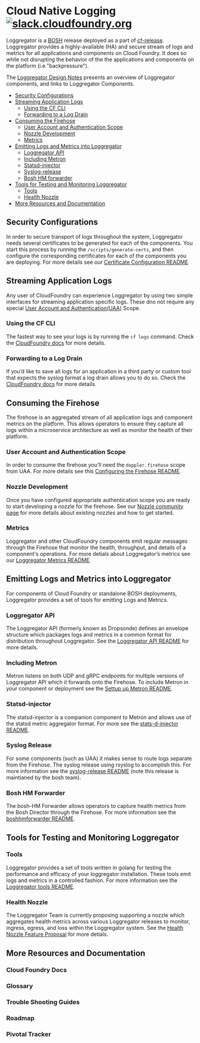# Cloud Native Logging [![slack.cloudfoundry.org](https://slack.cloudfoundry.org/badge.svg)](https://slack.cloudfoundry.org)

Loggregator is a [BOSH](http://bosh.io/) release deployed as a part of [cf-release](https://github.com/cloudfoundry/cf-release). Loggregator provides a highly-available (HA) and secure stream of logs and metrics for all applications and components on Cloud Foundry. It does so while not disrupting the behavior of the the applications and components on the platform (i.e "backpressure").

The [Loggregator Design Notes]() presents an overview of Loggregator components, and links to Loggregator Components.

* [Security Configurations](#security-configurations)
* [Streaming Application Logs](#streaming-application-logs)
  * [Using the CF CLI](#using-the-cf-cli)
  * [Forwarding to a Log Drain](#forwarding-to-a-log-drain)
* [Consuming the Firehose](#consuming-the-firehose)
  * [User Account and Authentication Scope](#user-account-and-authentication-scope)
  * [Nozzle Development](#nozzle-development)
  * [Metrics](#metrics)
* [Emitting Logs and Metrics into Loggregator](#emitting-logs-and-metrics-into-loggregator)
  * [Loggregator API](#loggregator-api)
  * [Including Metron](#including-metron)
  * [Statsd-injector](#statsd-injector)
  * [Syslog-release](#syslog-release)
  * [Bosh HM forwarder](#bosh-hm-forwarder)
* [Tools for Testing and Monitoring Loggregator](#tools-for-testing-and-monitoring-loggregator)
  * [Tools](#tools)
  * [Health Nozzle](#health-nozzle)
* [More Resources and Documentation](#more-resources-and-documentation)
  
  

## Security Configurations
In order to secure transport of logs throughout the system, Loggregator needs several certificates to be generated for each of the components. You start this process by running the `/scripts/generate-certs`, and then configure the corresponding certificates for each of the components you are deploying. For more details see our [Certificate Configuration README]()

## Streaming Application Logs

Any user of CloudFoundry can experience Loggregator by using two simple interfaces for streaming application specific logs. These dno not require any special [User Account and Authentication(UAA)]() Scope. 

### Using the CF CLI 
The fastest way to see your logs is by running the `cf logs` command. Check the [CloudFoundry docs]() for more details. 

### Forwarding to a Log Drain
If you’d like to save all logs for an application in a third party or custom tool that expects the syslog format a log drain allows you to do so. Check the [CloudFoundry docs]() for more details. 

## Consuming the Firehose

The firehose is an aggregated stream of all application logs and component metrics on the platform. This allows operators to ensure they capture all logs within a microservice architecture as well as monitor the health of their platform. 

### User Account and Authentication Scope
In order to consume the firehose you’ll need the `doppler.firehose` scope from UAA. For more details see this [Configuring the Firehose README]().

### Nozzle Development
Once you have configured appropriate authentication scope you are ready to start developing a nozzle for the firehose. See our [Nozzle community page]() for more details about existing nozzles and how to get started. 

### Metrics

Loggregator and other CloudFoundry components emit regular messages through the Firehose that monitor the health, throughput, and details of a component's operations. For more detials about Loggregator’s metrics see our [Loggregator Metrics README]().

## Emitting Logs and Metrics into Loggregator
For components of Cloud Foundry or standalone BOSH deployments, Loggregator provides a set of tools for emitting Logs and Metrics. 

### Loggregator API
The Loggregator API (formerly known as Dropsonde) defines an envelope structure which packages logs and metrics in a common format for distribution throughout Loggregator. See the [Loggregator API README]() for more details. 

### Including Metron 
Metron listens on both UDP and gRPC endpoints for multiple versions of Loggregator API which it forwards onto the Firehose. To include Metron in your component or deployment see the [Settup up Metron README](). 

### Statsd-injector
The statsd-injector is a companion component to Metron and allows use of the statsd metric aggregator format. For more see the [stats-d-injector README]().

### Syslog Release
For some components (such as UAA) it makes sense to route logs separate from the Firehose. The syslog release using rsyslog to accomplish this. For more information see the [syslog-release README]() (note this release is maintianed by the bosh team).

### Bosh HM Forwarder
The bosh-HM Forwarder allows operators to capture health metrics from the Bosh Director through the Firehose. For more information see the [boshhmforwarder README](). 

## Tools for Testing and Monitoring Loggregator
### Tools
Loggregator provides a set of tools written in golang for testing the performance and efficacy of your loggregator installation. These tools emit logs and metrics in a controlled fashion. For more information see the [Loggregator tools README](). 

### Health Nozzle
The Loggregator Team is currently proposing supporting a nozzle which aggregates health metrics across various Loggregator releases to monitor, ingress, egress, and loss within the Loggregator system. See the [Health Nozzle Feature Proposal]() for more detials. 

## More Resources and Documentation
### Cloud Foundry Docs
### Glossary
### Trouble Shooting Guides
### Roadmap
### Pivotal Tracker
